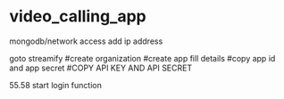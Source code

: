 # video_calling_app


mongodb/network access add ip address 


goto streamify 
#create organization
#create app fill details
#copy app id and app secret 
#COPY API KEY AND API SECRET


55.58 start login function
